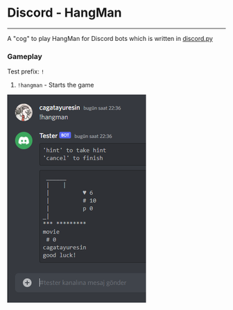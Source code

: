 # Discord - HangMan
***
A "cog" to play HangMan for Discord bots which is written in [discord.py](https://github.com/Rapptz/discord.py)

### Gameplay
Test prefix: `!`
1. `!hangman` - Starts the game

![Game Panel](docs/images/game_panel.png)
    